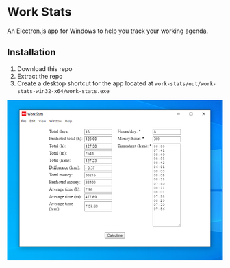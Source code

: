 # Work Stats

An Electron.js app for Windows to help you track your working agenda.


## Installation

1. Download this repo
2. Extract the repo
3. Create a desktop shortcut for the app located at `work-stats/out/work-stats-win32-x64/work-stats.exe`

![Work Stats in action](https://raw.githubusercontent.com/DEK-Pham-The-Anh/work-stats/master/demo.png)
